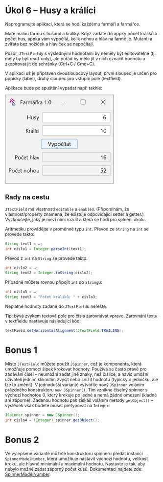 # Úkol 6 – Husy a králíci

Naprogramujte aplikaci, která se hodí každému farmáři a farmářce.

Máte malou farmu s husami a králíky. Když zadáte do appky počet králíků a počet hus, appka vám vypočítá, kolik nohou
a hlav na farmě je. Mutanti a zvířata bez nožiček a hlaviček se nepočítají.

Pozor, `JTextField`y s výslednými hodnotami by neměly být editovatelné (tj. měly by být read-only), ale pořád by mělo
jít v nich označit hodnotu a zkopírovat jit do schránky (Ctrl+C / Cmd+C).

V aplikaci už je připraven dvousloupcový layout, první sloupec je určen pro popisky (label), druhý sloupec pro vstupní pole (textfield).

Aplikace bude po spuštění vypadat např. takhle:

![snímek obrazovky](screenshot.png)

## Rady na cestu
`JTextField` má vlastnosti `editable` a `enabled`. (Připomínám, že vlastnost/property znamená, že existuje odpovídající
setter a getter.) Vyzkoušejte, jaký je mezi nimi rozdíl a která se hodí pro splnění úkolu.

Aritmetiku provádějte v proměnné typu `int`. Převod ze `String` na `int` se provede takto:

```java
String text1 = …;
int cislo1 = Integer.parseInt(text1);
```

Převod z `int` na `String` se provede takto:

```java
int cislo2 = …;
String text2 = Integer.toString(cislo2);
```

Případně můžete rovnou připojit `int` do `String`u:

```java
int cislo3 = …;
String text3 = "Počet králíků: " + cislo3;
```

Neplatné hodnoty zadané do `JTextField`u neřešte.

Tip: bývá zvykem textová pole pro čísla zarovnávat vpravo. Zarovnání textu v textfieldu nastavuje následující kód:

```java
textField.setHorizontalAlignment(JTextField.TRAILING);
```


# Bonus 1

Místo `JTextField` můžete použít `JSpinner`, což je komponenta, která umožňuje pomocí šipek krokovat hodnoty. Používá se
často právě pro zadávání čísel – neumožní zadat jiné znaky, než číslice, a navíc umožní uživateli jedním kliknutím
zvýšit nebo snížit hodnotu (typicky o jedničku, ale lze to změnit). V jednodušší variantě vytvoříte nový `JSpinner`
voláním prázdného konstruktoru `new JSpinner()`. Tím vznikne číselný spinner s výchozí hodnotou 0, který krokuje po jedné
a nemá žádné omezení (kladné ani záporné). Zadanou hodnotu pak získáš voláním metody `getObject()` – výsledek však budete
muset přetypovat na `Integer`:

```java
JSpinner spinner = new JSpinner();
int cislo4 = (Integer) spinner.getObject();
```

# Bonus 2
Ve vylepšené variantě můžete konstruktoru spinneru předat instanci `SpinnerModelNumber`, která umožňuje nastavit výchozí
hodnotu, velikost kroku, ale hlavně minimální a maximální hodnotu. Nastavte je tak, aby nebylo možné zadat záporný počet
kusů. Dokumentaci najdete zde: [SpinnerModelNumber](https://docs.oracle.com/en/java/javase/11/docs/api/java.desktop/javax/swing/SpinnerNumberModel.html).
